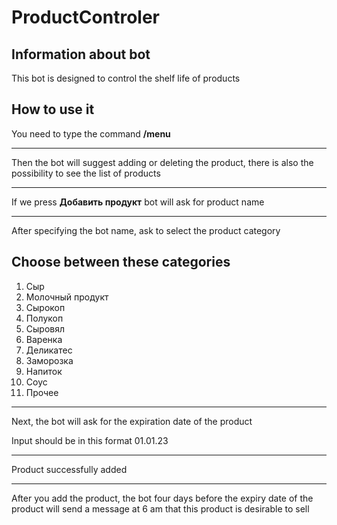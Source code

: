 # ProductControler

## Information about bot
This bot is designed to control the shelf life of products

## How to use it
You need to type the command **/menu**

---

Then the bot will suggest adding or deleting the product, there is also the possibility to see the list of products

---

If we press **Добавить продукт** bot will ask for product name

---

After specifying the bot name, ask to select the product category

Choose between these categories
--
1. Сыр
2. Молочный продукт
3. Сырокоп
4. Полукоп
5. Сыровял
6. Варенка
7. Деликатес
8. Заморозка
9. Напиток
10. Соус
11. Прочее

---

Next, the bot will ask for the expiration date of the product

Input should be in this format 01.01.23

---

Product successfully added

---
After you add the product, the bot four days before the expiry date of the product will send a message at 6 am that this product is desirable to sell
